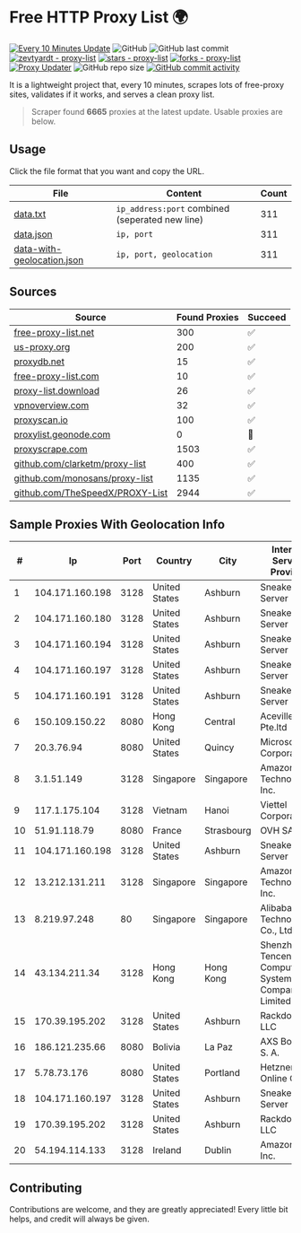 
# Free HTTP Proxy List 🌍

[![Every 10 Minutes Update](https://github.com/mertguvencli/http-proxy-list/actions/workflows/main.yml/badge.svg?branch=main)](https://github.com/mertguvencli/http-proxy-list/actions/workflows/main.yml)
![GitHub](https://img.shields.io/github/license/mertguvencli/http-proxy-list)
![GitHub last commit](https://img.shields.io/github/last-commit/mertguvencli/http-proxy-list)
[![zevtyardt - proxy-list](https://img.shields.io/static/v1?label=zevtyardt&message=proxy-list&color=blue&logo=github)](https://github.com/zevtyardt/proxy-list "Go to GitHub repo")
[![stars - proxy-list](https://img.shields.io/github/stars/zevtyardt/proxy-list?style=social)](https://github.com/zevtyardt/proxy-list)
[![forks - proxy-list](https://img.shields.io/github/forks/zevtyardt/proxy-list?style=social)](https://github.com/zevtyardt/proxy-list)
[![Proxy Updater](https://github.com/zevtyardt/proxy-list/workflows/Proxy%20Updater/badge.svg)](https://github.com/zevtyardt/proxy-list/actions?query=workflow:"Proxy+Updater")
![GitHub repo size](https://img.shields.io/github/repo-size/zevtyardt/proxy-list)
[![GitHub commit activity](https://img.shields.io/github/commit-activity/m/zevtyardt/proxy-list?logo=commits)](https://github.com/zevtyardt/proxy-list/commits/main)

It is a lightweight project that, every 10 minutes, scrapes lots of free-proxy sites, validates if it works, and serves a clean proxy list.

> Scraper found **6665** proxies at the latest update. Usable proxies are below.

## Usage

Click the file format that you want and copy the URL.

|File|Content|Count|
|----|-------|-----|
|[data.txt](https://raw.githubusercontent.com/mertguvencli/http-proxy-list/main/proxy-list/data.txt)|`ip_address:port` combined (seperated new line)|311|
|[data.json](https://raw.githubusercontent.com/mertguvencli/http-proxy-list/main/proxy-list/data.json)|`ip, port`|311|
|[data-with-geolocation.json](https://raw.githubusercontent.com/mertguvencli/http-proxy-list/main/proxy-list/data-with-geolocation.json)|`ip, port, geolocation`|311|

## Sources

|Source|Found Proxies|Succeed|
|------|-------------|-------|
|[free-proxy-list.net](https://free-proxy-list.net)|300|✅|
|[us-proxy.org](https://www.us-proxy.org)|200|✅|
|[proxydb.net](http://proxydb.net)|15|✅|
|[free-proxy-list.com](https://free-proxy-list.com/?page=&port=&type%5B%5D=http&type%5B%5D=https&up_time=0&search=Search)|10|✅|
|[proxy-list.download](https://www.proxy-list.download/HTTP)|26|✅|
|[vpnoverview.com](https://vpnoverview.com/privacy/anonymous-browsing/free-proxy-servers)|32|✅|
|[proxyscan.io](https://www.proxyscan.io)|100|✅|
|[proxylist.geonode.com](https://proxylist.geonode.com/api/proxy-list?limit=300&page=1&sort_by=lastChecked&sort_type=desc&protocols=http,https)|0|🚫|
|[proxyscrape.com](https://api.proxyscrape.com/v2/?request=displayproxies&protocol=http&timeout=10000&country=all&ssl=all&anonymity=all)|1503|✅|
|[github.com/clarketm/proxy-list](https://raw.githubusercontent.com/clarketm/proxy-list/master/proxy-list-raw.txt)|400|✅|
|[github.com/monosans/proxy-list](https://raw.githubusercontent.com/monosans/proxy-list/main/proxies/http.txt)|1135|✅|
|[github.com/TheSpeedX/PROXY-List](https://raw.githubusercontent.com/TheSpeedX/PROXY-List/master/http.txt)|2944|✅|


## Sample Proxies With Geolocation Info

|#|Ip|Port|Country|City|Internet Service Provider|
|-|--|----|-------|----|-------------------------|
|1|104.171.160.198|3128|United States|Ashburn|Sneaker Server|
|2|104.171.160.180|3128|United States|Ashburn|Sneaker Server|
|3|104.171.160.194|3128|United States|Ashburn|Sneaker Server|
|4|104.171.160.197|3128|United States|Ashburn|Sneaker Server|
|5|104.171.160.191|3128|United States|Ashburn|Sneaker Server|
|6|150.109.150.22|8080|Hong Kong|Central|Aceville Pte.ltd|
|7|20.3.76.94|8080|United States|Quincy|Microsoft Corporation|
|8|3.1.51.149|3128|Singapore|Singapore|Amazon Technologies Inc.|
|9|117.1.175.104|3128|Vietnam|Hanoi|Viettel Corporation|
|10|51.91.118.79|8080|France|Strasbourg|OVH SAS|
|11|104.171.160.198|3128|United States|Ashburn|Sneaker Server|
|12|13.212.131.211|3128|Singapore|Singapore|Amazon Technologies Inc.|
|13|8.219.97.248|80|Singapore|Singapore|Alibaba (US) Technology Co., Ltd.|
|14|43.134.211.34|3128|Hong Kong|Hong Kong|Shenzhen Tencent Computer Systems Company Limited|
|15|170.39.195.202|3128|United States|Ashburn|Rackdog, LLC|
|16|186.121.235.66|8080|Bolivia|La Paz|AXS Bolivia S. A.|
|17|5.78.73.176|8080|United States|Portland|Hetzner Online GmbH|
|18|104.171.160.197|3128|United States|Ashburn|Sneaker Server|
|19|170.39.195.202|3128|United States|Ashburn|Rackdog, LLC|
|20|54.194.114.133|3128|Ireland|Dublin|Amazon.com, Inc.|



## Contributing

Contributions are welcome, and they are greatly appreciated! Every
little bit helps, and credit will always be given.

